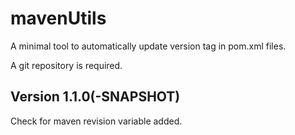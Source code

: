 # mavenUtils

A minimal tool to automatically update version tag in pom.xml files.

A git repository is required.


## Version 1.1.0(-SNAPSHOT)

Check for maven revision variable added.
